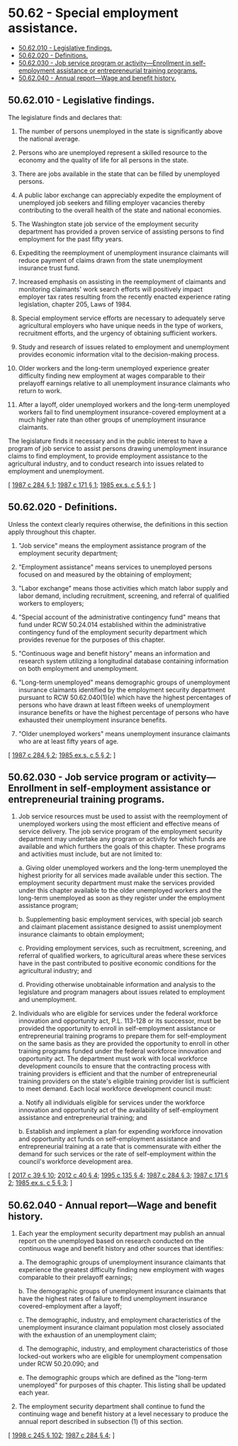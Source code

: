 # 50.62 - Special employment assistance.
* [50.62.010 - Legislative findings.](#5062010---legislative-findings)
* [50.62.020 - Definitions.](#5062020---definitions)
* [50.62.030 - Job service program or activity—Enrollment in self-employment assistance or entrepreneurial training programs.](#5062030---job-service-program-or-activityenrollment-in-self-employment-assistance-or-entrepreneurial-training-programs)
* [50.62.040 - Annual report—Wage and benefit history.](#5062040---annual-reportwage-and-benefit-history)
## 50.62.010 - Legislative findings.
The legislature finds and declares that:

1. The number of persons unemployed in the state is significantly above the national average.

2. Persons who are unemployed represent a skilled resource to the economy and the quality of life for all persons in the state.

3. There are jobs available in the state that can be filled by unemployed persons.

4. A public labor exchange can appreciably expedite the employment of unemployed job seekers and filling employer vacancies thereby contributing to the overall health of the state and national economies.

5. The Washington state job service of the employment security department has provided a proven service of assisting persons to find employment for the past fifty years.

6. Expediting the reemployment of unemployment insurance claimants will reduce payment of claims drawn from the state unemployment insurance trust fund.

7. Increased emphasis on assisting in the reemployment of claimants and monitoring claimants' work search efforts will positively impact employer tax rates resulting from the recently enacted experience rating legislation, chapter 205, Laws of 1984.

8. Special employment service efforts are necessary to adequately serve agricultural employers who have unique needs in the type of workers, recruitment efforts, and the urgency of obtaining sufficient workers.

9. Study and research of issues related to employment and unemployment provides economic information vital to the decision-making process.

10. Older workers and the long-term unemployed experience greater difficulty finding new employment at wages comparable to their prelayoff earnings relative to all unemployment insurance claimants who return to work.

11. After a layoff, older unemployed workers and the long-term unemployed workers fail to find unemployment insurance-covered employment at a much higher rate than other groups of unemployment insurance claimants.

The legislature finds it necessary and in the public interest to have a program of job service to assist persons drawing unemployment insurance claims to find employment, to provide employment assistance to the agricultural industry, and to conduct research into issues related to employment and unemployment.

\[ [1987 c 284 § 1](http://leg.wa.gov/CodeReviser/documents/sessionlaw/1987c284.pdf?cite=1987%20c%20284%20§%201); [1987 c 171 § 1](http://leg.wa.gov/CodeReviser/documents/sessionlaw/1987c171.pdf?cite=1987%20c%20171%20§%201); [1985 ex.s. c 5 § 1](http://leg.wa.gov/CodeReviser/documents/sessionlaw/1985ex1c5.pdf?cite=1985%20ex.s.%20c%205%20§%201); \]

## 50.62.020 - Definitions.
Unless the context clearly requires otherwise, the definitions in this section apply throughout this chapter.

1. "Job service" means the employment assistance program of the employment security department;

2. "Employment assistance" means services to unemployed persons focused on and measured by the obtaining of employment;

3. "Labor exchange" means those activities which match labor supply and labor demand, including recruitment, screening, and referral of qualified workers to employers;

4. "Special account of the administrative contingency fund" means that fund under RCW 50.24.014 established within the administrative contingency fund of the employment security department which provides revenue for the purposes of this chapter.

5. "Continuous wage and benefit history" means an information and research system utilizing a longitudinal database containing information on both employment and unemployment.

6. "Long-term unemployed" means demographic groups of unemployment insurance claimants identified by the employment security department pursuant to RCW 50.62.040(1)(e) which have the highest percentages of persons who have drawn at least fifteen weeks of unemployment insurance benefits or have the highest percentage of persons who have exhausted their unemployment insurance benefits.

7. "Older unemployed workers" means unemployment insurance claimants who are at least fifty years of age.

\[ [1987 c 284 § 2](http://leg.wa.gov/CodeReviser/documents/sessionlaw/1987c284.pdf?cite=1987%20c%20284%20§%202); [1985 ex.s. c 5 § 2](http://leg.wa.gov/CodeReviser/documents/sessionlaw/1985ex1c5.pdf?cite=1985%20ex.s.%20c%205%20§%202); \]

## 50.62.030 - Job service program or activity—Enrollment in self-employment assistance or entrepreneurial training programs.
1. Job service resources must be used to assist with the reemployment of unemployed workers using the most efficient and effective means of service delivery. The job service program of the employment security department may undertake any program or activity for which funds are available and which furthers the goals of this chapter. These programs and activities must include, but are not limited to:

    a. Giving older unemployed workers and the long-term unemployed the highest priority for all services made available under this section. The employment security department must make the services provided under this chapter available to the older unemployed workers and the long-term unemployed as soon as they register under the employment assistance program;

    b. Supplementing basic employment services, with special job search and claimant placement assistance designed to assist unemployment insurance claimants to obtain employment;

    c. Providing employment services, such as recruitment, screening, and referral of qualified workers, to agricultural areas where these services have in the past contributed to positive economic conditions for the agricultural industry; and

    d. Providing otherwise unobtainable information and analysis to the legislature and program managers about issues related to employment and unemployment.

2. Individuals who are eligible for services under the federal workforce innovation and opportunity act, P.L. 113-128 or its successor, must be provided the opportunity to enroll in self-employment assistance or entrepreneurial training programs to prepare them for self-employment on the same basis as they are provided the opportunity to enroll in other training programs funded under the federal workforce innovation and opportunity act. The department must work with local workforce development councils to ensure that the contracting process with training providers is efficient and that the number of entrepreneurial training providers on the state's eligible training provider list is sufficient to meet demand. Each local workforce development council must:

    a. Notify all individuals eligible for services under the workforce innovation and opportunity act of the availability of self-employment assistance and entrepreneurial training; and

    b. Establish and implement a plan for expending workforce innovation and opportunity act funds on self-employment assistance and entrepreneurial training at a rate that is commensurate with either the demand for such services or the rate of self-employment within the council's workforce development area.

\[ [2017 c 39 § 10](http://lawfilesext.leg.wa.gov/biennium/2017-18/Pdf/Bills/Session%20Laws/Senate/5237.SL.pdf?cite=2017%20c%2039%20§%2010); [2012 c 40 § 4](http://lawfilesext.leg.wa.gov/biennium/2011-12/Pdf/Bills/Session%20Laws/Senate/6289.SL.pdf?cite=2012%20c%2040%20§%204); [1995 c 135 § 4](http://lawfilesext.leg.wa.gov/biennium/1995-96/Pdf/Bills/Session%20Laws/House/1063.SL.pdf?cite=1995%20c%20135%20§%204); [1987 c 284 § 3](http://leg.wa.gov/CodeReviser/documents/sessionlaw/1987c284.pdf?cite=1987%20c%20284%20§%203); [1987 c 171 § 2](http://leg.wa.gov/CodeReviser/documents/sessionlaw/1987c171.pdf?cite=1987%20c%20171%20§%202); [1985 ex.s. c 5 § 3](http://leg.wa.gov/CodeReviser/documents/sessionlaw/1985ex1c5.pdf?cite=1985%20ex.s.%20c%205%20§%203); \]

## 50.62.040 - Annual report—Wage and benefit history.
1. Each year the employment security department may publish an annual report on the unemployed based on research conducted on the continuous wage and benefit history and other sources that identifies:

    a. The demographic groups of unemployment insurance claimants that experience the greatest difficulty finding new employment with wages comparable to their prelayoff earnings;

    b. The demographic groups of unemployment insurance claimants that have the highest rates of failure to find unemployment insurance covered-employment after a layoff;

    c. The demographic, industry, and employment characteristics of the unemployment insurance claimant population most closely associated with the exhaustion of an unemployment claim;

    d. The demographic, industry, and employment characteristics of those locked-out workers who are eligible for unemployment compensation under RCW 50.20.090; and

    e. The demographic groups which are defined as the "long-term unemployed" for purposes of this chapter. This listing shall be updated each year.

2. The employment security department shall continue to fund the continuing wage and benefit history at a level necessary to produce the annual report described in subsection (1) of this section.

\[ [1998 c 245 § 102](http://lawfilesext.leg.wa.gov/biennium/1997-98/Pdf/Bills/Session%20Laws/Senate/6219.SL.pdf?cite=1998%20c%20245%20§%20102); [1987 c 284 § 4](http://leg.wa.gov/CodeReviser/documents/sessionlaw/1987c284.pdf?cite=1987%20c%20284%20§%204); \]

